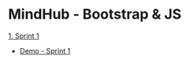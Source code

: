# MindHub - Bootstrap & JS
[1. Sprint 1](https://github.com/DVs07/MindHub-Bootstrap/tree/main/Sprint%201) 

- [Demo - Sprint 1](https://dvs07.github.io/TP-Integrador-Bootstrap-JS/)
